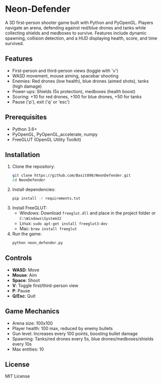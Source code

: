 # Neon-Defender
A 3D first-person shooter game built with Python and PyOpenGL. Players navigate an arena, defending against red/blue drones and tanks while collecting shields and medboxes to survive. Features include dynamic spawning, collision detection, and a HUD displaying health, score, and time survived.

 ## Features
 - First-person and third-person views (toggle with 'v')
 - WASD movement, mouse aiming, spacebar shooting
 - Enemies: Red drones (low health), blue drones (aimed shots), tanks (high damage)
 - Power-ups: Shields (5s protection), medboxes (health boost)
 - Scoring: +10 for red drones, +100 for blue drones, +50 for tanks
 - Pause ('p'), exit ('q' or 'esc')

 ## Prerequisites
 - Python 3.6+
 - PyOpenGL, PyOpenGL_accelerate, numpy
 - FreeGLUT (OpenGL Utility Toolkit)

 ## Installation
 1. Clone the repository:
    ```bash
    git clone https://github.com/Basit890/NeonDefender.git
    cd NeonDefender
    ```
 2. Install dependencies:
    ```bash
    pip install -r requirements.txt
    ```
 3. Install FreeGLUT:
    - Windows: Download `freeglut.dll` and place in the project folder or `C:\Windows\System32`
    - Linux: `sudo apt-get install freeglut3-dev`
    - Mac: `brew install freeglut`
 4. Run the game:
    ```bash
    python neon_defender.py
    ```

 ## Controls
 - **WASD**: Move
 - **Mouse**: Aim
 - **Space**: Shoot
 - **V**: Toggle first/third-person view
 - **P**: Pause
 - **Q/Esc**: Quit

 ## Game Mechanics
 - Arena size: 100x100
 - Player health: 100 max, reduced by enemy bullets
 - Gun level: Increases every 100 points, boosting bullet damage
 - Spawning: Tanks/red drones every 5s, blue drones/medboxes/shields every 10s
 - Max entities: 10

 ## License
 MIT License
